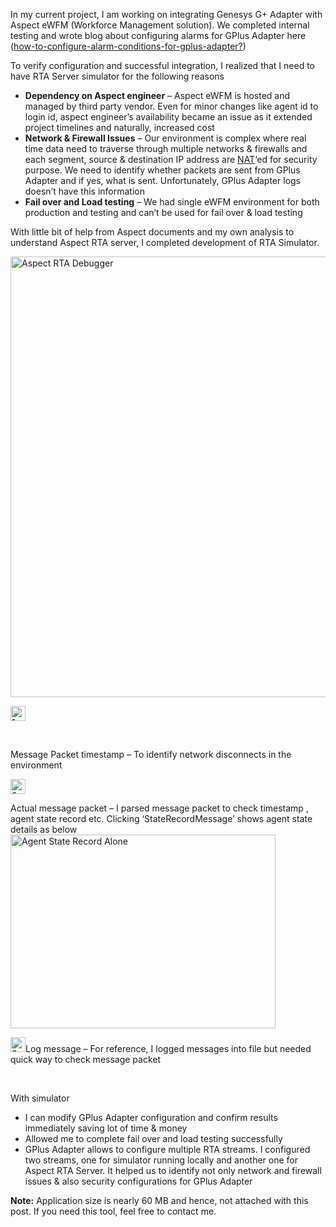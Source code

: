
In my current project, I am working on integrating Genesys G+ Adapter with Aspect eWFM (Workforce Management solution). We completed internal testing and wrote blog about configuring alarms for GPlus Adapter here (<a title="How to configure alarm conditions for GPlus Adapter?" href="http://lakshmikanth.azurewebsites.net/how-to-configure-alarm-conditions-for-gplus-adapter/" target="_blank" rel="noopener noreferrer">how-to-configure-alarm-conditions-for-gplus-adapter?</a>)

To verify configuration and successful integration, I realized that I need to have RTA Server simulator for the following reasons

  * **Dependency on Aspect engineer** &#8211; Aspect eWFM is hosted and managed by third party vendor. Even for minor changes like agent id to login id, aspect engineer&#8217;s availability became an issue as it extended project timelines and naturally, increased cost
  * **Network & Firewall Issues** &#8211; Our environment is complex where real time data need to traverse through multiple networks & firewalls and each segment, source & destination IP address are <a title="NAT" href="http://en.wikipedia.org/wiki/Network_address_translation" target="_blank" rel="noopener noreferrer">NAT</a>&#8216;ed for security purpose. We need to identify whether packets are sent from GPlus Adapter and if yes, what is sent. Unfortunately, GPlus Adapter logs doesn&#8217;t have this information
  * **Fail over and Load testing** &#8211; We had single eWFM environment for both production and testing and can&#8217;t be used for fail over & load testing

With little bit of help from Aspect documents and my own analysis to understand Aspect RTA server, I completed development of RTA Simulator.

[<img class="aligncenter wp-image-2541 size-full" src="http://localhost/newlakshmikanth3/wp-content/uploads/2014/08/Aspect-RTA-Debugger.png" alt="Aspect RTA Debugger" width="958" height="705" srcset="http://localhost/newlakshmikanth3/wp-content/uploads/2014/08/Aspect-RTA-Debugger.png 958w, http://localhost/newlakshmikanth3/wp-content/uploads/2014/08/Aspect-RTA-Debugger-300x221.png 300w, http://localhost/newlakshmikanth3/wp-content/uploads/2014/08/Aspect-RTA-Debugger-768x565.png 768w" sizes="(max-width: 958px) 100vw, 958px" />](http://localhost/newlakshmikanth3/wp-content/uploads/2014/08/Aspect-RTA-Debugger.png)

[<img class="alignleft wp-image-2581" src="http://localhost/newlakshmikanth3/wp-content/uploads/2014/08/1-filled-32.png" alt="1-filled-32" width="24" height="24" />](http://localhost/newlakshmikanth3/wp-content/uploads/2014/08/1-filled-32.png)

&nbsp;

Message Packet timestamp &#8211; To identify network disconnects in the environment

[<img class="alignleft wp-image-2591" src="http://localhost/newlakshmikanth3/wp-content/uploads/2014/08/2-filled-32.png" alt="2-filled-32" width="24" height="24" />](http://localhost/newlakshmikanth3/wp-content/uploads/2014/08/2-filled-32.png)

Actual message packet &#8211; I parsed message packet to check timestamp , agent state record etc. Clicking &#8216;StateRecordMessage&#8217; shows agent state details as below<a style="font-style: normal;" href="http://localhost/newlakshmikanth3/wp-content/uploads/2014/08/Agent-State-Record-Alone.png"><img class="aligncenter  wp-image-2551" src="http://localhost/newlakshmikanth3/wp-content/uploads/2014/08/Agent-State-Record-Alone.png" alt="Agent State Record Alone" width="424" height="310" /></a>

[<img class="alignleft wp-image-2601" src="http://localhost/newlakshmikanth3/wp-content/uploads/2014/08/3-filled-32.png" alt="3-filled-32" width="24" height="24" />](http://localhost/newlakshmikanth3/wp-content/uploads/2014/08/3-filled-32.png)Log message &#8211; For reference, I logged messages into file but needed quick way to check message packet

&nbsp;

With simulator

  * I can modify GPlus Adapter configuration and confirm results immediately saving lot of time & money
  * Allowed me to complete fail over and load testing successfully
  * GPlus Adapter allows to configure multiple RTA streams. I configured two streams, one for simulator running locally and another one for Aspect RTA Server. It helped us to identify not only network and firewall issues & also security configurations for GPlus Adapter

**Note:** Application size is nearly 60 MB and hence, not attached with this post. If you need this tool, feel free to contact me.